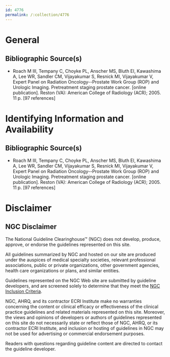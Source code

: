 ```yaml
---
id: 4776
permalink: /:collection/4776
---
```


# General

## Bibliographic Source(s)

- Roach M III, Tempany C, Choyke PL, Anscher MS, Bluth EI, Kawashima A, Lee WR, Sandler CM, Vijayakumar S, Resnick MI, Vijayakumar V, Expert Panel on Radiation Oncology--Prostate Work Group (ROP) and Urologic Imaging. Pretreatment staging prostate cancer. [online publication]. Reston (VA): American College of Radiology (ACR); 2005. 11 p. [97 references]

# Identifying Information and Availability

## Bibliographic Source(s)

- Roach M III, Tempany C, Choyke PL, Anscher MS, Bluth EI, Kawashima A, Lee WR, Sandler CM, Vijayakumar S, Resnick MI, Vijayakumar V, Expert Panel on Radiation Oncology--Prostate Work Group (ROP) and Urologic Imaging. Pretreatment staging prostate cancer. [online publication]. Reston (VA): American College of Radiology (ACR); 2005. 11 p. [97 references]

# Disclaimer

## NGC Disclaimer

The National Guideline Clearinghouse™ (NGC) does not develop, produce, approve, or endorse the guidelines represented on this site.

All guidelines summarized by NGC and hosted on our site are produced under the auspices of medical specialty societies, relevant professional associations, public or private organizations, other government agencies, health care organizations or plans, and similar entities.

Guidelines represented on the NGC Web site are submitted by guideline developers, and are screened solely to determine that they meet the [NGC Inclusion Criteria](/help-and-about/summaries/inclusion-criteria).

NGC, AHRQ, and its contractor ECRI Institute make no warranties concerning the content or clinical efficacy or effectiveness of the clinical practice guidelines and related materials represented on this site. Moreover, the views and opinions of developers or authors of guidelines represented on this site do not necessarily state or reflect those of NGC, AHRQ, or its contractor ECRI Institute, and inclusion or hosting of guidelines in NGC may not be used for advertising or commercial endorsement purposes.

Readers with questions regarding guideline content are directed to contact the guideline developer.

